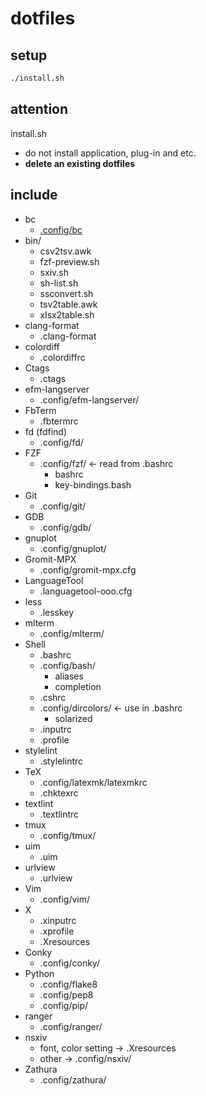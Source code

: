 # dotfiles

## setup

````sh
./install.sh
````

## attention

install.sh

* do not install application, plug-in and etc.
* __delete an existing dotfiles__

## include

* bc
  * [.config/bc](.config/bc)
* bin/
  * csv2tsv.awk
  * fzf-preview.sh
  * sxiv.sh
  * sh-list.sh
  * ssconvert.sh
  * tsv2table.awk
  * xlsx2table.sh
* clang-format
  * .clang-format
* colordiff
  * .colordiffrc
* Ctags
  * .ctags
* efm-langserver
  * .config/efm-langserver/
* FbTerm
  * .fbtermrc
* fd (fdfind)
  * .config/fd/
* FZF
  * .config/fzf/ ← read from .bashrc
    * bashrc
    * key-bindings.bash
* Git
  * .config/git/
* GDB
  * .config/gdb/
* gnuplot
  * .config/gnuplot/
* Gromit-MPX
  * .config/gromit-mpx.cfg
* LanguageTool
  * .languagetool-ooo.cfg
* less
  * .lesskey
* mlterm
  * .config/mlterm/
* Shell
  * .bashrc
  * .config/bash/
    * aliases
    * completion
  * .cshrc
  * .config/dircolors/ ← use in .bashrc
    * solarized
  * .inputrc
  * .profile
* stylelint
  * .stylelintrc
* TeX
  * .config/latexmk/latexmkrc
  * .chktexrc
* textlint
  * .textlintrc
* tmux
  * .config/tmux/
* uim
  * .uim
* urlview
  * .urlview
* Vim
  * .config/vim/
* X
  * .xinputrc
  * .xprofile
  * .Xresources
* Conky
  * .config/conky/
* Python
  * .config/flake8
  * .config/pep8
  * .config/pip/
* ranger
  * .config/ranger/
* nsxiv
  * font, color setting → .Xresources
  * other → .config/nsxiv/
* Zathura
  * .config/zathura/
